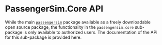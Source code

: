 
# PassengerSim.Core API

While the main [`passengersim`](..) package available as a freely downloadable
open source package, the functionality in the `passengersim.core` sub-package
is only available to authorized users.  The documentation of the API for this
sub-package is provided here.
